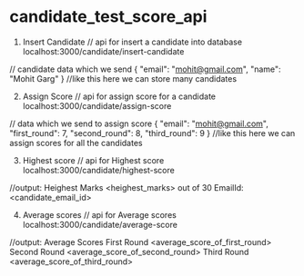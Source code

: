 # candidate_test_score_api

1. Insert Candidate
  // api for insert a candidate into database
  localhost:3000/candidate/insert-candidate

  // candidate data which we send 
  {
    "email": "mohit@gmail.com",
    "name": "Mohit Garg"
  }
  //like this here we can store many candidates

2. Assign Score
  // api for assign score for a candidate
  localhost:3000/candidate/assign-score

  // data which we send to assign score
  {
      "email": "mohit@gmail.com",
      "first_round": 7,
      "second_round": 8,
      "third_round": 9
  }
  //like this here we can assign scores for all the candidates

3. Highest score
  // api for Highest score
  localhost:3000/candidate/highest-score
  
  //output:
  Heighest Marks <heighest_marks> out of 30
  EmailId: <candidate_email_id>
  
4. Average scores
  // api for Average scores
  localhost:3000/candidate/average-score
  
  //output:
  Average Scores
  First Round <average_score_of_first_round>
  Second Round <average_score_of_second_round>
  Third Round <average_score_of_third_round>
